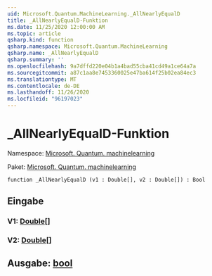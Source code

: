 ```yaml
---
uid: Microsoft.Quantum.MachineLearning._AllNearlyEqualD
title: _AllNearlyEqualD-Funktion
ms.date: 11/25/2020 12:00:00 AM
ms.topic: article
qsharp.kind: function
qsharp.namespace: Microsoft.Quantum.MachineLearning
qsharp.name: _AllNearlyEqualD
qsharp.summary: ''
ms.openlocfilehash: 9a7dffd220e04b1a4bad55cba41cd49a1ce64a7a
ms.sourcegitcommit: a87c1aa8e7453360025e47ba614f25b02ea84ec3
ms.translationtype: MT
ms.contentlocale: de-DE
ms.lasthandoff: 11/26/2020
ms.locfileid: "96197023"
---
```

# <a name="_allnearlyequald-function"></a>_AllNearlyEqualD-Funktion

Namespace: [Microsoft. Quantum. machinelearning](xref:Microsoft.Quantum.MachineLearning)

Paket: [Microsoft. Quantum. machinelearning](https://nuget.org/packages/Microsoft.Quantum.MachineLearning)




```qsharp
function _AllNearlyEqualD (v1 : Double[], v2 : Double[]) : Bool
```


## <a name="input"></a>Eingabe

### <a name="v1--double"></a>V1: [Double](xref:microsoft.quantum.lang-ref.double)[]




### <a name="v2--double"></a>V2: [Double](xref:microsoft.quantum.lang-ref.double)[]





## <a name="output--bool"></a>Ausgabe: [bool](xref:microsoft.quantum.lang-ref.bool)

